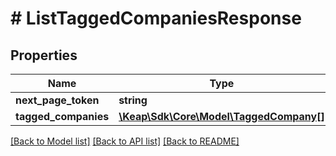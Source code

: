 # # ListTaggedCompaniesResponse

## Properties

Name | Type | Description | Notes
------------ | ------------- | ------------- | -------------
**next_page_token** | **string** |  | [optional]
**tagged_companies** | [**\Keap\Sdk\Core\Model\TaggedCompany[]**](TaggedCompany.md) |  | [optional]

[[Back to Model list]](../../README.md#models) [[Back to API list]](../../README.md#endpoints) [[Back to README]](../../README.md)

